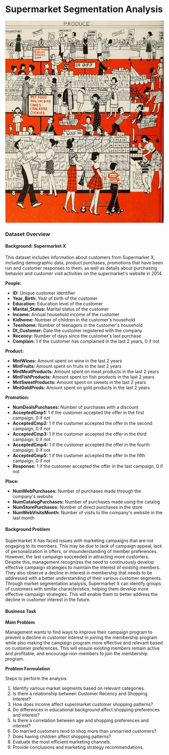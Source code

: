 # Supermarket Segmentation Analysis

![Local Image](85098ba509022672227799346e094c5b.jpg)

### Dataset Overview

#### Background: Supermarket X

This dataset includes information about customers from Supermarket X, including demographic data, product purchases, promotions that have been run and customer responses to them, as well as details about purchasing behavior and customer visit activities on the supermarket's website in 2014.

**People:**

- **ID:** Unique customer identifier
- **Year_Birth:** Year of birth of the customer
- **Education:** Education level of the customer
- **Marital_Status:** Marital status of the customer
- **Income:** Annual household income of the customer
- **Kidhome:** Number of children in the customer's household
- **Teenhome:** Number of teenagers in the customer's household
- **Dt_Customer:** Date the customer registered with the company
- **Recency:** Number of days since the customer's last purchase
- **Complain:** 1 if the customer has complained in the last 2 years, 0 if not

**Product:**

- **MntWines:** Amount spent on wine in the last 2 years
- **MntFruits:** Amount spent on fruits in the last 2 years
- **MntMeatProducts:** Amount spent on meat products in the last 2 years
- **MntFishProducts:** Amount spent on fish products in the last 2 years
- **MntSweetProducts:** Amount spent on sweets in the last 2 years
- **MntGoldProds:** Amount spent on gold products in the last 2 years

**Promotion:**

- **NumDealsPurchases:** Number of purchases with a discount
- **AcceptedCmp1:** 1 if the customer accepted the offer in the first campaign, 0 if not
- **AcceptedCmp2:** 1 if the customer accepted the offer in the second campaign, 0 if not
- **AcceptedCmp3:** 1 if the customer accepted the offer in the third campaign, 0 if not
- **AcceptedCmp4:** 1 if the customer accepted the offer in the fourth campaign, 0 if not
- **AcceptedCmp5:** 1 if the customer accepted the offer in the fifth campaign, 0 if not
- **Response:** 1 if the customer accepted the offer in the last campaign, 0 if not

**Place:**

- **NumWebPurchases:** Number of purchases made through the company's website
- **NumCatalogPurchases:** Number of purchases made using the catalog
- **NumStorePurchases:** Number of direct purchases in the store
- **NumWebVisitsMonth:** Number of visits to the company's website in the last month

#### Background Problem

Supermarket X has faced issues with marketing campaigns that are not engaging to its members. This may be due to lack of campaign appeal, lack of personalization in offers, or misunderstanding of member preferences. However, the last campaign succeeded in attracting more customers. Despite this, management recognizes the need to continuously develop effective campaign strategies to maintain the interest of existing members. They also observe a decline in interest in membership that needs to be addressed with a better understanding of their various customer segments. Through market segmentation analysis, Supermarket X can identify groups of customers with similar characteristics, helping them develop more effective campaign strategies. This will enable them to better address the decline in customer interest in the future.

#### Business Task

**Main Problem**

Management wants to find ways to improve their campaign program to prevent a decline in customer interest in joining the membership program while also making the campaign program more effective and relevant based on customer preferences. This will ensure existing members remain active and profitable, and encourage non-members to join the membership program.

**Problem Formulation**

Steps to perform the analysis:

1. Identify various market segments based on relevant categories.
2. Is there a relationship between Customer Recency and Shopping Interest?
3. How does income affect supermarket customer shopping patterns?
4. Do differences in educational background affect shopping preferences and interest?
5. Is there a correlation between age and shopping preferences and interest?
6. Do married customers tend to shop more than unmarried customers?
7. Does having children affect shopping patterns?
8. Evaluate the most efficient marketing channels.
9. Provide conclusions and marketing strategy recommendations.
